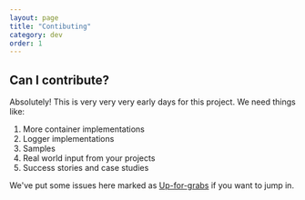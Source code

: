 ```yaml
---
layout: page
title: "Contibuting"
category: dev
order: 1
---
```



## Can I contribute?
Absolutely! This is very very very early days for this project. We need things
like:

1.  More container implementations
1.  Logger implementations
1.  Samples
1.  Real world input from your projects
2.  Success stories and case studies


We've put some issues here marked as [Up-for-grabs](https://github.com/NimbusAPI/Nimbus/issues?labels=up-for-grabs&page=1&state=open) if you want to jump in.
